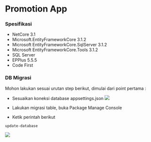 # Promotion App

### Spesifikasi
- NetCore 3.1
- Microsoft.EntityFrameworkCore 3.1.2
- Microsoft EntityFrameworkCore.SqlServer 3.1.2
- Microsoft EntityFrameworkCore.Tools 3.1.2
- SQL Server
- EPPlus 5.5.5
- Code First

### DB Migrasi
Mohon lakukan sesuai urutan step berikut, dimulai dari point pertama :

- Sesuaikan koneksi database appsettings.json
![](https://gitlab.com/ishwhd/image/-/raw/main/Promo/Appsettingjson.JPG)

- Lakukan migrasi table, buka Package Manage Console

- Ketik perintah berikut
```
update-database
```
![](https://gitlab.com/ishwhd/image/-/raw/main/Promo/update-database.JPG)
